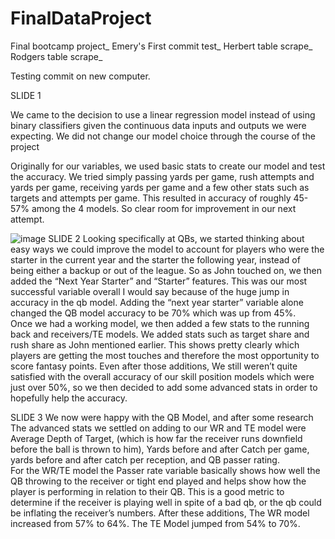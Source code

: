 # FinalDataProject
Final bootcamp project_
Emery's First commit test_
Herbert table scrape_
Rodgers table scrape_


Testing commit on new computer. 

SLIDE 1 

We came to the decision to use a linear regression model instead of using binary classifiers given the continuous data inputs and outputs we were expecting. We did not change our model choice through the course of the project


Originally for our variables, we used basic stats to create our model and test the accuracy. We tried simply passing yards per game, rush attempts and yards per game, receiving yards per game and a few other stats such as targets and attempts per game. This resulted in accuracy of roughly 45-57% among the 4 models. So clear room for improvement in our next attempt. 
 
![image](https://user-images.githubusercontent.com/100726716/184048584-41409daf-5fe2-436a-9fbe-cc012ca6f2bf.png)
SLIDE 2
 Looking specifically at QBs,  we started thinking about easy ways we could improve the model to account for players who were the starter in the current year and the starter the following year, instead of being either a backup or out of the league. So as John touched on, we then added the “Next Year Starter” and “Starter” features. This was our most successful variable overall I would say because of the huge jump in accuracy in the qb model.   Adding the “next year starter” variable alone changed the QB model accuracy to be 70% which was up from 45%.  
Once we had a working model, we then added a few stats to the running back and receivers/TE models. We added stats such as target share and rush share as John mentioned earlier. This shows pretty clearly which players are getting the most touches and therefore the most opportunity to score fantasy points.  Even after those additions, We still weren’t quite satisfied with the overall accuracy of our skill position models which were just over 50%, so we then decided to add some advanced stats in order to hopefully help the accuracy. 

SLIDE 3
We now were happy with the QB Model, and after some research The advanced stats we settled on adding to our WR and TE model were Average Depth of Target, (which is how far the receiver runs downfield before the ball is thrown to him), Yards before and after Catch per game, yards before and after catch per reception, and QB passer rating.  
For the WR/TE model the Passer rate variable basically shows how well the QB throwing to the receiver or tight end played and helps show how the player is performing in relation to their QB. This is a good metric to determine if the receiver is playing well in spite of a bad qb, or the qb could be inflating the receiver’s numbers.  After these additions, The WR model increased from 57% to 64%. The TE Model jumped from 54% to 70%.

